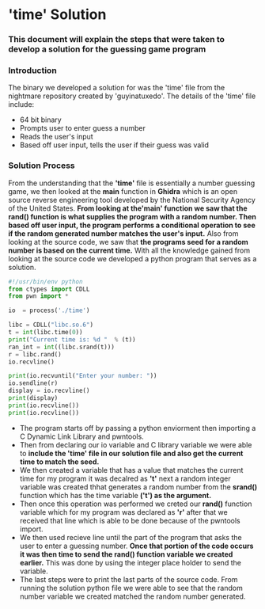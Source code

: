 # 'time' Solution
### This document will explain the steps that were taken to develop a solution for the guessing game program

### Introduction
The binary we developed a solution for was the 'time' file from the nightmare repository created by 'guyinatuxedo'. 
The details of the 'time' file include:
- 64 bit binary
- Prompts user to enter guess a number
- Reads the user's input
- Based off user input, tells the user if their guess was valid

### Solution Process
From the understanding that the **'time'** file is essentially a number guessing game, we then looked at the **main** function in **Ghidra** which is an open source reverse engineering tool developed by the National Security Agency of the United States. **From looking at the'main' function we saw that the rand() function is what supplies the program with a random number. Then based off user input, the program performs a conditional operation to see if the random generated number matches the user's input.** Also from looking at the source code, we saw that **the programs seed for a random number is based on the current time.** With all the knowledge gained from looking at the source code we developed a python program that serves as a solution.

``` python
#!/usr/bin/env python
from ctypes import CDLL
from pwn import *

io  = process('./time')

libc = CDLL("libc.so.6")
t = int(libc.time(0))
print("Current time is: %d "  % (t))
ran_int = int((libc.srand(t)))
r = libc.rand()
io.recvline()

print(io.recvuntil("Enter your number: "))
io.sendline(r)
display = io.recvline()
print(display)
print(io.recvline())
print(io.recvline())
```

- The program starts off by passing a python enviorment then importing a C Dynamic Link Library and pwntools.
- Then from declaring our io variable and C library variable we were able to  **include the 'time' file in our solution file and also get the current time to match the seed.**
- We then created a variable that has a value that matches the current time for my program it was decalred as **'t'** next a random integer variable was created thhat generates a random number from the **srand()** function which has the time variable **('t') as the argument.**
- Then once this operation was performed we creted our **rand()** function variable which for my program was declared as **'r'** after that we received that line which is able to be done because of the pwntools import.
- We then used recieve line until the part of the program that asks the user to enter a guessing number. **Once that portion of the code occurs it was then time to send the rand() function variable we created earlier.** This was done by using the integer place holder to send the variable.
- The last steps were to print the last parts of the source code. From running the solution python file we were able to see that the random number variable we created matched the random number generated.         
